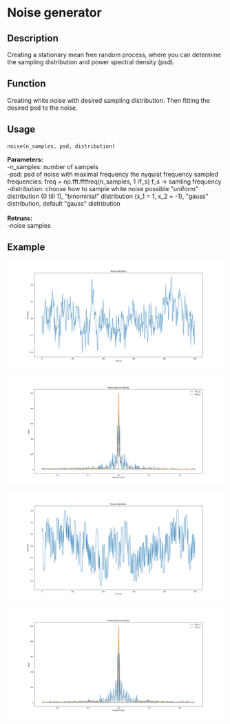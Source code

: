 # Noise generator

## Description
Creating a stationary mean free random process, where you can determine the sampling distribution and power spectral density (psd).

## Function
Creating white noise with desired sampling distribution. Then fitting the desired psd to the noise.

## Usage
```python
noise(n_samples, psd, distribution)
```

  **Parameters:**
  <br />
    -n_samples:    number of sampels 
    <br />
    -psd:          psd of noise with maximal frequency the nyquist frequency
                  sampled frequencies: freq = np.fft.fftfreq(n_samples, 1 /f_s)
                  f_s -> samling frequency
     <br />
    -distribution: choose how to sample white noise
                  possible "uniform" distribution (0 till 1), 
                  "binominial" distribution (x_1 = 1, x_2 = -1),
                  "gauss" distribution, default "gauss" distribution   
                  <br />
  **Retruns:**
  <br />
                  -noise samples

## Example


![gauss_1](images/gauss_1_f_real.png)

![gauss_2](images/gauss_1_f.png)

![binominal_1](images/binominal_1_f_real.png)


![binominal_1](images/binominal_1_f.png)
